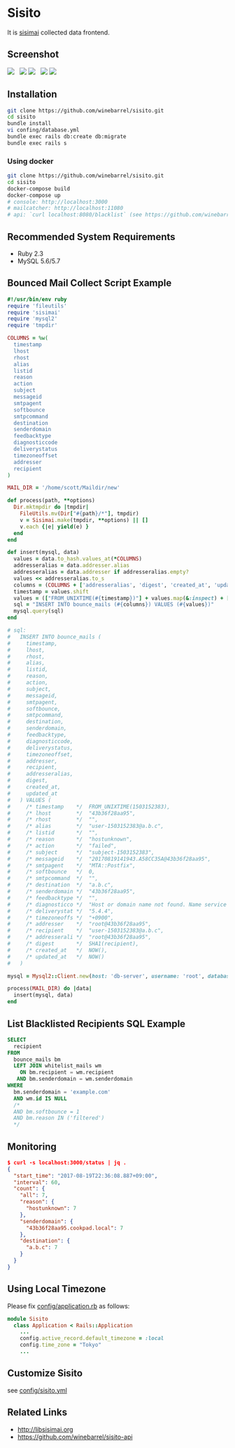 Sisito
================

It is [sisimai](http://libsisimai.org/) collected data frontend.

## Screenshot

![](https://cdn.pbrd.co/images/PBJu7ECzS.png) &nbsp; ![](https://cdn.pbrd.co/images/PBJO0Ki4E.png)
![](https://cdn.pbrd.co/images/PBK20BtTS.png) &nbsp; ![](https://cdn.pbrd.co/images/59YqgEhyv.png)
![](https://cdn.pbrd.co/images/PBKp4yg4A.png)

## Installation

```sh
git clone https://github.com/winebarrel/sisito.git
cd sisito
bundle install
vi confing/database.yml
bundle exec rails db:create db:migrate
bundle exec rails s
```

### Using docker

```sh
git clone https://github.com/winebarrel/sisito.git
cd sisito
docker-compose build
docker-compose up
# console: http://localhost:3000
# mailcatcher: http://localhost:11080
# api: `curl localhost:8080/blacklist` (see https://github.com/winebarrel/sisito-api#api)
```

## Recommended System Requirements

* Ruby 2.3
* MySQL 5.6/5.7

## Bounced Mail Collect Script Example

```ruby
#!/usr/bin/env ruby
require 'fileutils'
require 'sisimai'
require 'mysql2'
require 'tmpdir'

COLUMNS = %w(
  timestamp
  lhost
  rhost
  alias
  listid
  reason
  action
  subject
  messageid
  smtpagent
  softbounce
  smtpcommand
  destination
  senderdomain
  feedbacktype
  diagnosticcode
  deliverystatus
  timezoneoffset
  addresser
  recipient
)

MAIL_DIR = '/home/scott/Maildir/new'

def process(path, **options)
  Dir.mktmpdir do |tmpdir|
    FileUtils.mv(Dir["#{path}/*"], tmpdir)
    v = Sisimai.make(tmpdir, **options) || []
    v.each {|e| yield(e) }
  end
end

def insert(mysql, data)
  values = data.to_hash.values_at(*COLUMNS)
  addresseralias = data.addresser.alias
  addresseralias = data.addresser if addresseralias.empty?
  values << addresseralias.to_s
  columns = (COLUMNS + ['addresseralias', 'digest', 'created_at', 'updated_at']).join(?,)
  timestamp = values.shift
  values = (["FROM_UNIXTIME(#{timestamp})"] + values.map(&:inspect) + ['SHA1(recipient)', 'NOW()', 'NOW()']).join(?,)
  sql = "INSERT INTO bounce_mails (#{columns}) VALUES (#{values})"
  mysql.query(sql)
end

# sql:
#   INSERT INTO bounce_mails (
#     timestamp,
#     lhost,
#     rhost,
#     alias,
#     listid,
#     reason,
#     action,
#     subject,
#     messageid,
#     smtpagent,
#     softbounce,
#     smtpcommand,
#     destination,
#     senderdomain,
#     feedbacktype,
#     diagnosticcode,
#     deliverystatus,
#     timezoneoffset,
#     addresser,
#     recipient,
#     addresseralias,
#     digest,
#     created_at,
#     updated_at
#   ) VALUES (
#     /* timestamp    */  FROM_UNIXTIME(1503152383),
#     /* lhost        */  "43b36f28aa95",
#     /* rhost        */  "",
#     /* alias        */  "user-1503152383@a.b.c",
#     /* listid       */  "",
#     /* reason       */  "hostunknown",
#     /* action       */  "failed",
#     /* subject      */  "subject-1503152383",
#     /* messageid    */  "20170819141943.A58CC35A@43b36f28aa95",
#     /* smtpagent    */  "MTA::Postfix",
#     /* softbounce   */  0,
#     /* smtpcommand  */  "",
#     /* destination  */  "a.b.c",
#     /* senderdomain */  "43b36f28aa95",
#     /* feedbacktype */  "",
#     /* diagnosticco */  "Host or domain name not found. Name service error for name=a.b.c type=AAAA: Host not found",
#     /* deliverystat */  "5.4.4",
#     /* timezoneoffs */  "+0900",
#     /* addresser    */  "root@43b36f28aa95",
#     /* recipient    */  "user-1503152383@a.b.c",
#     /* addresserali */  "root@43b36f28aa95",
#     /* digest       */  SHA1(recipient),
#     /* created_at   */  NOW(),
#     /* updated_at   */  NOW()
#   )

mysql = Mysql2::Client.new(host: 'db-server', username: 'root', database: 'sisito')

process(MAIL_DIR) do |data|
  insert(mysql, data)
end
```

## List Blacklisted Recipients SQL Example

```sql
SELECT
  recipient
FROM
  bounce_mails bm
  LEFT JOIN whitelist_mails wm
    ON bm.recipient = wm.recipient
   AND bm.senderdomain = wm.senderdomain
WHERE
  bm.senderdomain = 'example.com'
  AND wm.id IS NULL
  /*
  AND bm.softbounce = 1
  AND bm.reason IN ('filtered')
  */
```

## Monitoring

```json
$ curl -s localhost:3000/status | jq .
{
  "start_time": "2017-08-19T22:36:08.887+09:00",
  "interval": 60,
  "count": {
    "all": 7,
    "reason": {
      "hostunknown": 7
    },
    "senderdomain": {
      "43b36f28aa95.cookpad.local": 7
    },
    "destination": {
      "a.b.c": 7
    }
  }
}
```

## Using Local Timezone

Please fix [config/application.rb](https://github.com/winebarrel/sisito/blob/master/config/application.rb) as follows:

```ruby
module Sisito
  class Application < Rails::Application
    ...
    config.active_record.default_timezone = :local
    config.time_zone = "Tokyo"
    ...
```

## Customize Sisito

see [config/sisito.yml](https://github.com/winebarrel/sisito/blob/master/config/sisito.yml)

## Related Links

* http://libsisimai.org
* https://github.com/winebarrel/sisito-api
